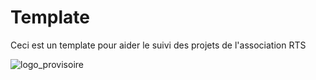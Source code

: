# Template
Ceci est un template pour aider le suivi des projets de l'association RTS

![logo_provisoire](https://user-images.githubusercontent.com/97883569/224488054-c6c69188-10c1-4ae3-aa33-35e798a83e49.png)
